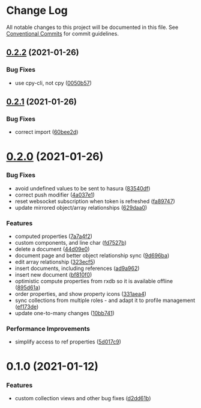 # Change Log

All notable changes to this project will be documented in this file.
See [Conventional Commits](https://conventionalcommits.org) for commit guidelines.

## [0.2.2](https://github.com/platyplus/platydev/compare/@platyplus/rxdb-hasura@0.2.1...@platyplus/rxdb-hasura@0.2.2) (2021-01-26)


### Bug Fixes

* use cpy-cli, not cpy ([0050b57](https://github.com/platyplus/platydev/commit/0050b574b848cf9a949a6f213f0965fc9fc29fd1))





## [0.2.1](https://github.com/platyplus/platydev/compare/@platyplus/rxdb-hasura@0.2.0...@platyplus/rxdb-hasura@0.2.1) (2021-01-26)


### Bug Fixes

* correct import ([60bee2d](https://github.com/platyplus/platydev/commit/60bee2d62db7b84b83e2ae9410685219012f6244))





# [0.2.0](https://github.com/platyplus/platydev/compare/@platyplus/rxdb-hasura@0.1.0...@platyplus/rxdb-hasura@0.2.0) (2021-01-26)


### Bug Fixes

* avoid undefined values to be sent to hasura ([83540df](https://github.com/platyplus/platydev/commit/83540df1f5d43746ab6c711b768918c2c1cce308))
* correct push modifier ([4a037e1](https://github.com/platyplus/platydev/commit/4a037e141eefc5012207dbd6deddcb997ca1119c))
* reset websocket subscription when token is refreshed ([fa89747](https://github.com/platyplus/platydev/commit/fa89747914eebb1d100aef3cfc56e7c31c74e510))
* update mirrored object/array relationships ([629daa0](https://github.com/platyplus/platydev/commit/629daa0a35d75f3dbfeabe32a438054a39600b91))


### Features

* computed properties ([7a7a4f2](https://github.com/platyplus/platydev/commit/7a7a4f2bab688420fc8397cd56c9f7e0abbf9e6f))
* custom components, and line char ([fd7527b](https://github.com/platyplus/platydev/commit/fd7527b566a36b9bd0dc540f183529993cb4f664))
* delete a document ([44d09e0](https://github.com/platyplus/platydev/commit/44d09e0dfc9e364b12b79c4fbe465e99ee9f8fad))
* document page and better object relationship sync ([9d696ba](https://github.com/platyplus/platydev/commit/9d696baa9229173a1a60d111e2e296fcad54376f))
* edit array relationship ([323ecf5](https://github.com/platyplus/platydev/commit/323ecf50230b37e54a1b855add5ae73ea115cdcb))
* insert documents, including references ([ad9a962](https://github.com/platyplus/platydev/commit/ad9a962455cc4cc3f7bdd9a1e3fa503846547f74))
* insert new document ([bf810f0](https://github.com/platyplus/platydev/commit/bf810f036e821b7d27eff921e764f77dc15624b5))
* optimistic compute properties from rxdb so it is available offline ([895d61a](https://github.com/platyplus/platydev/commit/895d61a8bb84862ed1f2888a2366d0a1ebfa0a99))
* order properties, and show property icons ([331aea4](https://github.com/platyplus/platydev/commit/331aea48bd83b12b8d5f724187275db9f673ba45))
* sync collections from multiple roles - and adapt it to profile management ([ef173de](https://github.com/platyplus/platydev/commit/ef173decfe4c549214affce8fe83bf085bde65a8))
* update one-to-many changes ([10bb741](https://github.com/platyplus/platydev/commit/10bb7415f1d246c484face0f1bc86a7b22638654))


### Performance Improvements

* simplify access to ref properties ([5d017c9](https://github.com/platyplus/platydev/commit/5d017c9d83ffe8c3a7777bcab871a80557de05ae))





# 0.1.0 (2021-01-12)


### Features

* custom collection views and other bug fixes ([d2dd61b](https://github.com/platyplus/platydev/commit/d2dd61b694ae0432cb97ab2d532a32ae13ae6d02))
